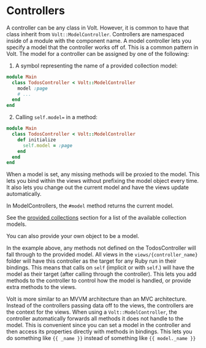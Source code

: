 # Controllers

A controller can be any class in Volt. However, it is common to have that class inherit from ```Volt::ModelController```.  Controllers are namespaced inside of a module with the component name.  A model controller lets you specify a model that the controller works off of.  This is a common pattern in Volt.  The model for a controller can be assigned by one of the following:

1. A symbol representing the name of a provided collection model:

```ruby
module Main
  class TodosController < Volt::ModelController
    model :page
    # ...
  end
end
```

2. Calling `self.model=` in a method:

```ruby
module Main
  class TodosController < Volt::ModelController
    def initialize
      self.model = :page
    end
  end
end
```

When a model is set, any missing methods will be proxied to the model.  This lets you bind within the views without prefixing the model object every time.  It also lets you change out the current model and have the views update automatically.

In ModelControllers, the `#model` method returns the current model.

See the [provided collections](provided_collections.md) section for a list of the available collection models.

You can also provide your own object to be a model.

In the example above, any methods not defined on the TodosController will fall through to the provided model.  All views in the ```views/{controller_name}``` folder will have this controller as the target for any Ruby run in their bindings.  This means that calls on ```self``` (implicit or with ```self```.) will have the model as their target (after calling through the controller).  This lets you add methods to the controller to control how the model is handled, or provide extra methods to the views.

Volt is more similar to an MVVM architecture than an MVC architecture.  Instead of the controllers passing data off to the views, the controllers are the context for the views.  When using a ```Volt::ModelController```, the controller automatically forwards all methods it does not handle to the model.  This is convenient since you can set a model in the controller and then access its properties directly with methods in bindings.  This lets you do something like ```{{ _name }}``` instead of something like ```{{ model._name }}```
